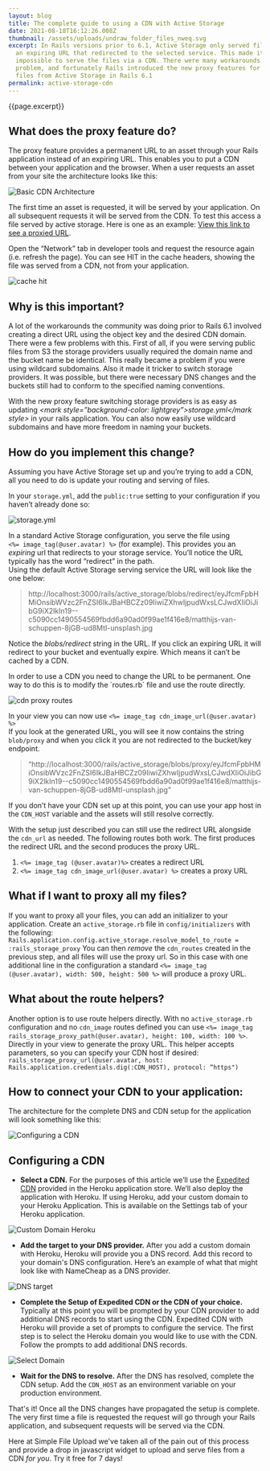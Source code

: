 ```yaml
---
layout: blog
title: The complete guide to using a CDN with Active Storage
date: 2021-08-18T16:12:26.008Z
thumbnail: /assets/uploads/undraw_folder_files_nweq.svg
excerpt: In Rails versions prior to 6.1, Active Storage only served files from
  an expiring URL that redirected to the selected service. This made it
  impossible to serve the files via a CDN. There were many workarounds to this
  problem, and fortunately Rails introduced the new proxy features for serving
  files from Active Storage in Rails 6.1
permalink: active-storage-cdn
---
```

{{page.excerpt}}

## What does the proxy feature do?

The proxy feature provides a permanent URL to an asset through your Rails application instead of an expiring URL. This enables you to put a CDN between your application and the browser. When a user requests an asset from your site the architecture looks like this: 

![Basic CDN Architecture](/assets/uploads/basic_cdn_architecture_screenshot.png)

The first time an asset is requested, it will be served by your application. On all subsequent requests it will be served from the CDN. To test this access a file served by active storage. Here is one as an example: [View this link to see a proxied URL](https://test.files-simplefileupload.com/static/blobs/proxy/eyJfcmFpbHMiOnsibWVzc2FnZSI6IkJBaHBBbGt2IiwiZXhwIjpudWxsLCJwdXIiOiJibG9iX2lkIn19--724f7dbc977e981a72a0dda21206a083d92b24ef/bruno-cervera-eOf0PO0FX6o-unsplash.jpg).

Open the “Network” tab in developer tools and request the resource again (i.e. refresh the page). You can see HIT in the cache headers, showing the file was served from a CDN, not from your application.

![cache hit](/assets/uploads/cache_hit.png)

## Why is this important?

A lot of the workarounds the community was doing prior to Rails 6.1 involved creating a direct URL using the object key and the desired CDN domain. There were a few problems with this. First of all, if you were serving public files from S3 the storage providers usually required the domain name and the bucket name be identical. This really became a problem if you were using wildcard subdomains. Also it made it tricker to switch storage providers. It was possible, but there were necessary DNS changes and the buckets still had to conform to the specified naming conventions. 

With the new proxy feature switching storage providers is as easy as updating <i><mark style=”background-color: lightgrey”>storage.yml</mark style></i> in your rails application. You can also now easily use wildcard subdomains and have more freedom in naming your buckets.

## How do you implement this change?

Assuming you have Active Storage set up and you’re trying to add a CDN, all you need to do is update your routing and serving of files.

In your `storage.yml`, add the `public:true` setting to your configuration if you haven’t already done so:

![storage.yml](/assets/uploads/storageyml_screenshot.png)

In a standard Active Storage configuration, you serve the file using <br>`<%= image_tag(@user.avatar) %>` (for example). This provides you an *expiring* url that redirects to your storage service. You’ll notice the URL typically has the word “redirect” in the path. <br>
Using the default Active Storage serving service the URL will look like the one below: <br>
> http://localhost:3000/rails/active_storage/blobs/redirect/eyJfcmFpbHMiOnsibWVzc2FnZSI6IkJBaHBCZz09IiwiZXhwIjpudWxsLCJwdXIiOiJibG9iX2lkIn19--c5090cc1490554569fbdd6a90ad0f99ae1f416e8/matthijs-van-schuppen-8jGB-ud8MtI-unsplash.jpg

Notice the *blobs/redirect* string in the URL. If you click an expiring URL it will redirect to your bucket and eventually expire. Which means it can’t be cached by a CDN.

<p align=“justify”>In order to use a CDN you need to change the URL to be permanent. One way to do this is to modify the `routes.rb` file and use the route directly.

![cdn proxy routes](/assets/uploads/cdn_routes_screenshot.png)

In your view you can now use `<%= image_tag cdn_image_url(@user.avatar) %>` <br>
If you look at the generated URL, you will see it now contains the string `blob/proxy` and when you click it you are not redirected to the bucket/key endpoint. 

> “http://localhost:3000/rails/active_storage/blobs/proxy/eyJfcmFpbHMiOnsibWVzc2FnZSI6IkJBaHBCZz09IiwiZXhwIjpudWxsLCJwdXIiOiJibG9iX2lkIn19--c5090cc1490554569fbdd6a90ad0f99ae1f416e8/matthijs-van-schuppen-8jGB-ud8MtI-unsplash.jpg"

If you don’t have your CDN set up at this point, you can use your app host in the `CDN_HOST` variable and the assets will still resolve correctly. 

With the setup just described you can still use the redirect URL alongside the `cdn_url` as needed. The following routes both work. The first produces the redirect URL and the second produces the proxy URL.

1. `<%= image_tag (@user.avatar)%>` creates a redirect URL
2. `<%= image_tag cdn_image_url(@user.avatar) %>` creates a proxy URL

## What if I want to proxy all my files?

If you want to proxy all your files, you can add an initializer to your application. 
Create an `active_storage.rb` file in `config/initializers` with the following:
`Rails.application.config.active_storage.resolve_model_to_route = :rails_storage_proxy` 
You can then *remove* the `cdn_routes` created in the previous step, and all files will use the proxy url. So in this case with one additional line in the configuration a standard `<%= image_tag (@user.avatar), width: 500, height: 500 %>` will produce a proxy URL.

## What about the route helpers?

Another option is to use route helpers directly. With no `active_storage.rb` configuration and no `cdn_image` routes defined you can use `<%= image_tag rails_storage_proxy_path(@user.avatar), height: 100, width: 100 %>`. Directly in your view to generate the proxy URL. This helper accepts parameters, so you can specify your CDN host if desired: `rails_storage_proxy_url(@user.avatar, host:  Rails.application.credentials.dig(:CDN_HOST), protocol: “https")`

## How to connect your CDN to your application:

The architecture for the complete DNS and CDN setup for the application will look something like this:

![Configuring a CDN ](/assets/uploads/cdn_architecture_screenshot.png)

## Configuring a CDN

* **Select a CDN.** For the purposes of this article we’ll use the [Expedited CDN](https://devcenter.heroku.com/articles/expeditedcdn) provided in the Heroku application store. We’ll also deploy the application with Heroku. If using Heroku, add your custom domain to your Heroku Application. This is available on the Settings tab of your Heroku application.

![Custom Domain Heroku ](/assets/uploads/custom_domains_heroku_screenshot.png)

* **Add the target to your DNS provider.** After you add a custom domain with Heroku, Heroku will provide you a DNS record. Add this record to your domain's DNS configuration. Here’s an example of what that might look like with NameCheap as a DNS provider.

![DNS target](/assets/uploads/cname_screenshot.png)

* **Complete the Setup of Expedited CDN or the CDN of your choice.** Typically at this point you will be prompted by your CDN provider to add additional DNS records to start using the CDN. Expedited CDN with Heroku will provide a set of prompts to configure the service. The first step is to select the Heroku domain you would like to use with the CDN. Follow the prompts to add additional DNS records.

![Select Domain](/assets/uploads/select_domain_screenshot.png)

* **Wait for the DNS to resolve.** After the DNS has resolved, complete the CDN setup. Add the `CDN_HOST` as an environment variable on your production environment.

That's it! Once all the DNS changes have propagated the setup is complete. The very first time a file is requested the request will go through your Rails application, and subsequent requests will be served via the CDN.

Here at Simple File Upload we've taken all of the pain out of this process and provide a drop in javascript widget to upload and serve files from a CDN *for you*. Try it free for 7 days!